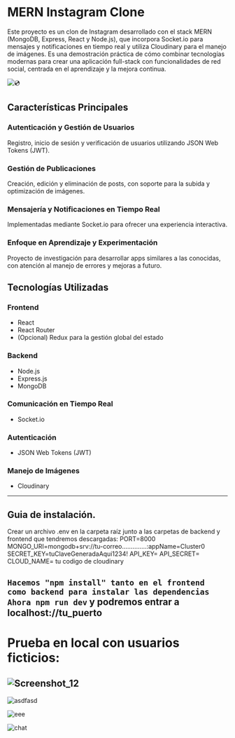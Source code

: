 # MERN Instagram Clone

Este proyecto es un clon de Instagram desarrollado con el stack MERN (MongoDB, Express, React y Node.js), que incorpora Socket.io para mensajes y notificaciones en tiempo real y utiliza Cloudinary para el manejo de imágenes. Es una demostración práctica de cómo combinar tecnologías modernas para crear una aplicación full-stack con funcionalidades de red social, centrada en el aprendizaje y la mejora continua.

![💿](https://github.com/user-attachments/assets/2bfa530b-e9b1-496a-9c95-2bcf37c38adf)


## Características Principales

### Autenticación y Gestión de Usuarios
Registro, inicio de sesión y verificación de usuarios utilizando JSON Web Tokens (JWT).

### Gestión de Publicaciones
Creación, edición y eliminación de posts, con soporte para la subida y optimización de imágenes.

### Mensajería y Notificaciones en Tiempo Real
Implementadas mediante Socket.io para ofrecer una experiencia interactiva.

### Enfoque en Aprendizaje y Experimentación
Proyecto de investigación para desarrollar apps similares a las conocidas, con atención al manejo de errores y mejoras a futuro.

## Tecnologías Utilizadas

### Frontend
- React
- React Router
- (Opcional) Redux para la gestión global del estado

### Backend
- Node.js
- Express.js
- MongoDB

### Comunicación en Tiempo Real
- Socket.io

### Autenticación
- JSON Web Tokens (JWT)

### Manejo de Imágenes
- Cloudinary

----
## Guia de instalación.
Crear un archivo .env en la carpeta raíz  junto a las carpetas de backend y frontend que tendremos descargadas:
PORT=8000
MONGO_URI=mongodb+srv://tu-correo..............:appName=Cluster0
SECRET_KEY=tuClaveGeneradaAqui1234!
API_KEY=
API_SECRET=
CLOUD_NAME= tu codigo de cloudinary 

`Hacemos "npm install" tanto en el frontend como backend para instalar las dependencias`
`Ahora npm run dev` y podremos entrar a localhost://tu_puerto
----
# Prueba en local con usuarios ficticios:

![Screenshot_12](https://github.com/user-attachments/assets/87f2bc5b-74d6-47a3-8899-6accd5275129)
----
![asdfasd](https://github.com/user-attachments/assets/db9482fc-ff41-4beb-9e2c-90595dbb8ebf)

![eee](https://github.com/user-attachments/assets/24e71033-59aa-4c11-9504-ea12b584120e)

![chat](https://github.com/user-attachments/assets/37334b57-1a0c-43f7-bab0-4648f041ab3c)










